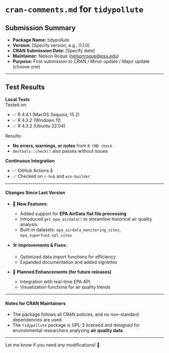 # `cran-comments.md` for `tidypollute`

## Submission Summary
- **Package Name:** tidypollute  
- **Version:** [Specify version, e.g., 0.1.0]  
- **CRAN Submission Date:** [Specify date]  
- **Maintainer:** Nelson Roque (nelsonroque@psu.edu)  
- **Purpose:** First submission to CRAN / Minor update / Major update (choose one)

---

## Test Results

**Local Tests**  
Tested on:  
- ✅ R 4.4.1  (MacOS Sequoia, 15.2)
- ✅ R 4.3.2 (Windows 11)  
- ✅ R 4.3.2 (Ubuntu 22.04)  

Results:  
- **No errors, warnings, or notes** from `R CMD check`  
- `devtools::check()` also passes without issues  

**Continuous Integration**  
- ✅ GitHub Actions å
- ✅ Checked on `r-hub` and `win-builder`  

---

#### Changes Since Last Version
- 📌 **New Features:**
  - Added support for **EPA AirData flat file processing**  
  - Introduced `get_epa_airdata()` to streamline historical air quality analysis  
  - Built-in datasets: `epa_airdata_monitoring_sites`, `epa_superfund_npl_sites`  

- 🛠 **Improvements & Fixes:**
  - Optimized data import functions for efficiency  
  - Expanded documentation and added vignettes  

- 🚀 **Planned Enhancements (for future releases)**  
  - Integration with real-time EPA API  
  - Visualization functions for air quality trends  

---

#### Notes for CRAN Maintainers
- The package follows all CRAN policies, and no non-standard dependencies are used.  
- The `tidypollute` package is GPL-3 licensed and designed for environmental researchers analyzing **air quality data**.  

---

Let me know if you need any modifications! 🚀
